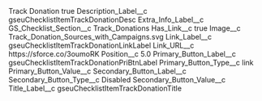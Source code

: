 <?xml version="1.0" encoding="UTF-8"?>
<CustomMetadata xmlns="http://soap.sforce.com/2006/04/metadata" xmlns:xsi="http://www.w3.org/2001/XMLSchema-instance" xmlns:xsd="http://www.w3.org/2001/XMLSchema">
    <label>Track Donation</label>
    <protected>true</protected>
    <values>
        <field>Description_Label__c</field>
        <value xsi:type="xsd:string">gseuChecklistItemTrackDonationDesc</value>
    </values>
    <values>
        <field>Extra_Info_Label__c</field>
        <value xsi:nil="true"/>
    </values>
    <values>
        <field>GS_Checklist_Section__c</field>
        <value xsi:type="xsd:string">Track_Donations</value>
    </values>
    <values>
        <field>Has_Link__c</field>
        <value xsi:type="xsd:boolean">true</value>
    </values>
    <values>
        <field>Image__c</field>
        <value xsi:type="xsd:string">Track_Donation_Sources_with_Campaigns.svg</value>
    </values>
    <values>
        <field>Link_Label__c</field>
        <value xsi:type="xsd:string">gseuChecklistItemTrackDonationLinkLabel</value>
    </values>
    <values>
        <field>Link_URL__c</field>
        <value xsi:type="xsd:string">https://sforce.co/3oumoRK</value>
    </values>
    <values>
        <field>Position__c</field>
        <value xsi:type="xsd:double">5.0</value>
    </values>
    <values>
        <field>Primary_Button_Label__c</field>
        <value xsi:type="xsd:string">gseuChecklistItemTrackDonationPriBtnLabel</value>
    </values>
    <values>
        <field>Primary_Button_Type__c</field>
        <value xsi:type="xsd:string">link</value>
    </values>
    <values>
        <field>Primary_Button_Value__c</field>
        <value xsi:nil="true"/>
    </values>
    <values>
        <field>Secondary_Button_Label__c</field>
        <value xsi:nil="true"/>
    </values>
    <values>
        <field>Secondary_Button_Type__c</field>
        <value xsi:type="xsd:string">Disabled</value>
    </values>
    <values>
        <field>Secondary_Button_Value__c</field>
        <value xsi:nil="true"/>
    </values>
    <values>
        <field>Title_Label__c</field>
        <value xsi:type="xsd:string">gseuChecklistItemTrackDonationTitle</value>
    </values>
</CustomMetadata>
